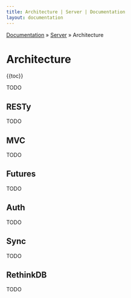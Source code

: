 ```yaml
---
title: Architecture | Server | Documentation
layout: documentation
---
```


<div class="breadcrumb">
    <a href="/docs">Documentation</a> &raquo;
    <a href="/docs/server/index">Server</a> &raquo;
    Architecture
</div>

# Architecture
{{toc}}

TODO

## RESTy
TODO

## MVC
TODO

## Futures
TODO

## Auth
TODO

## Sync
TODO

## RethinkDB
TODO


